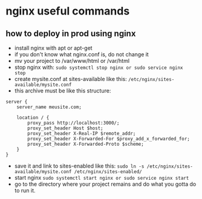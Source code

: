 # nginx useful commands

## how to deploy in prod using nginx
- install nginx with apt or apt-get
- if you don't know what nginx.conf is, do not change it
- mv your project to /var/www/html or /var/html
- stop nginx with:
``sudo systemctl stop nginx or sudo service nginx stop``
- create mysite.conf at sites-available like this: ``/etc/nginx/sites-available/mysite.conf``
- this archive must be like this structure:

```
server {
    server_name meusite.com;

    location / {
        proxy_pass http://localhost:3000/;
        proxy_set_header Host $host;
        proxy_set_header X-Real-IP $remote_addr;
        proxy_set_header X-Forwarded-For $proxy_add_x_forwarded_for;
        proxy_set_header X-Forwarded-Proto $scheme;
    }
}
```

- save it and link to sites-enabled like this:
```sudo ln -s /etc/nginx/sites-available/mysite.conf /etc/nginx/sites-enabled/``` 
- start nginx
``sudo systemctl start nginx or sudo service nginx start``
- go to the directory where your project remains and do what you gotta do to run it.